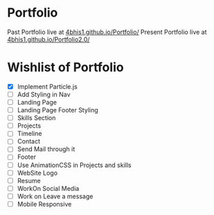 # Portfolio

Past Portfolio live at <a href="https://4bhis1.github.io/Portfolio/">4bhis1.github.io/Portfolio/</a>
Present Portfolio live at <a href="https://4bhis1.github.io/Portfolio2.0/">4bhis1.github.io/Portfolio2.0/</a>

# Wishlist of Portfolio

- [x] Implement Particle.js
- [ ] Add Styling in Nav
- [ ] Landing Page
- [ ] Landing Page Footer Styling
- [ ] Skills Section
- [ ] Projects
- [ ] Timeline
- [ ] Contact
- [ ] Send Mail through it
- [ ] Footer
- [ ] Use AnimationCSS in Projects and skills
- [ ] WebSite Logo
- [ ] Resume
- [ ] WorkOn Social Media
- [ ] Work on Leave a message
- [ ] Mobile Responsive
